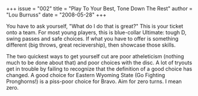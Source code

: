 +++
issue = "002"
title = "Play To Your Best, Tone Down The Rest"
author = "Lou Burruss"
date = "2008-05-28"
+++

You have to ask yourself, "What do I do that is great?" This is your ticket
onto a team. For most young players, this is blue-collar Ultimate: tough D,
swing passes and safe choices. If what you have to offer is something
different (big throws, great recievership), then showcase those skills.  
  
The two quickest ways to get yourself cut are poor atheleticism (nothing much
to be done about that) and poor choices with the disc. A lot of tryouts get in
trouble by failing to recognize that the definition of a good choice has
changed. A good choice for Eastern Wyoming State (Go Fighting Pronghorns!) is
a piss-poor choice for Bravo. Aim for zero turns. I mean zero.

